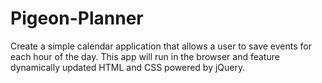 # Pigeon-Planner
Create a simple calendar application that allows a user to save events for each hour of the day. This app will run in the browser and feature dynamically updated HTML and CSS powered by jQuery.
